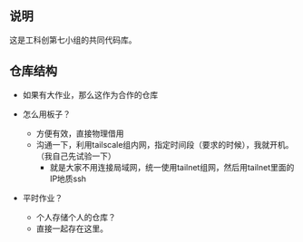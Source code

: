 ## 说明
这是工科创第七小组的共同代码库。

## 仓库结构
- 如果有大作业，那么这作为合作的仓库
- 怎么用板子？
    - 方便有效，直接物理借用
    - 沟通一下，利用tailscale组内网，指定时间段（要求的时候），我就开机。（我自己先试验一下）
        - 就是大家不用连接局域网，统一使用tailnet组网，然后用tailnet里面的IP地质ssh

- 平时作业？
    - 个人存储个人的仓库？
    - 直接一起存在这里。